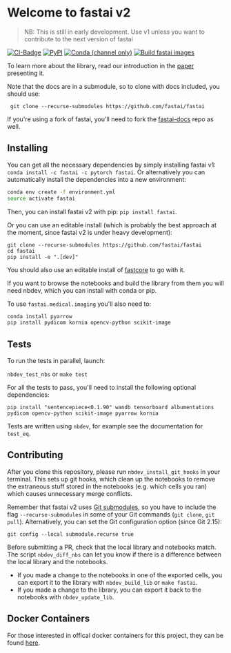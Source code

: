 # Welcome to fastai v2
> NB: This is still in early development. Use v1 unless you want to contribute to the next version of fastai


[![CI-Badge](https://github.com/fastai/fastai/workflows/CI/badge.svg)](https://github.com/fastai/fastai/actions?query=workflow%3ACI) [![PyPI](https://img.shields.io/pypi/v/fastai?color=blue&label=pypi%20version)](https://pypi.org/project/fastai/#description) [![Conda (channel only)](https://img.shields.io/conda/vn/fastai/fastai?color=seagreen&label=conda%20version)](https://anaconda.org/fastai/fastai) [![Build fastai images](https://github.com/fastai/docker-containers/workflows/Build%20fastai%20images/badge.svg)](https://github.com/fastai/docker-containers)

To learn more about the library, read our introduction in the [paper](https://arxiv.org/abs/2002.04688) presenting it.

Note that the docs are in a submodule, so to clone with docs included, you should use:

     git clone --recurse-submodules https://github.com/fastai/fastai

If you're using a fork of fastai, you'll need to fork the [fastai-docs](https://github.com/fastai/fastai-docs) repo as well. 

<!-- START doctoc generated TOC please keep comment here to allow auto update -->

## Installing

You can get all the necessary dependencies by simply installing fastai v1: `conda install -c fastai -c pytorch fastai`. Or alternatively you can automatically install the dependencies into a new environment:

```bash
conda env create -f environment.yml
source activate fastai
```

Then, you can install fastai v2 with pip: `pip install fastai`. 

Or you can use an editable install (which is probably the best approach at the moment, since fastai v2 is under heavy development):
``` 
git clone --recurse-submodules https://github.com/fastai/fastai
cd fastai
pip install -e ".[dev]"
``` 
You should also use an editable install of [fastcore](https://github.com/fastai/fastcore) to go with it.

If you want to browse the notebooks and build the library from them you will need nbdev, which you can install with conda or pip.

To use `fastai.medical.imaging` you'll also need to:

```bash
conda install pyarrow
pip install pydicom kornia opencv-python scikit-image
```

## Tests

To run the tests in parallel, launch:

`nbdev_test_nbs` or `make test`

For all the tests to pass, you'll need to install the following optional dependencies:

```
pip install "sentencepiece<0.1.90" wandb tensorboard albumentations pydicom opencv-python scikit-image pyarrow kornia
```

Tests are written using `nbdev`, for example see the documentation for `test_eq`.

## Contributing

After you clone this repository, please run `nbdev_install_git_hooks` in your terminal. This sets up git hooks, which clean up the notebooks to remove the extraneous stuff stored in the notebooks (e.g. which cells you ran) which causes unnecessary merge conflicts.

Remember that fastai v2 uses [Git submodules](https://git-scm.com/docs/gitsubmodules), so you have to include the flag `--recurse-submodules` in some of your Git commands (`git clone`, `git pull`). Alternatively, you can set the Git configuration option (since Git 2.15):
```
git config --local submodule.recurse true
```

Before submitting a PR, check that the local library and notebooks match. The script `nbdev_diff_nbs` can let you know if there is a difference between the local library and the notebooks.
* If you made a change to the notebooks in one of the exported cells, you can export it to the library with `nbdev_build_lib` or `make fastai`.
* If you made a change to the library, you can export it back to the notebooks with `nbdev_update_lib`.

## Docker Containers

For those interested in offical docker containers for this project, they can be found [here](https://github.com/fastai/docker-containers#fastai).

